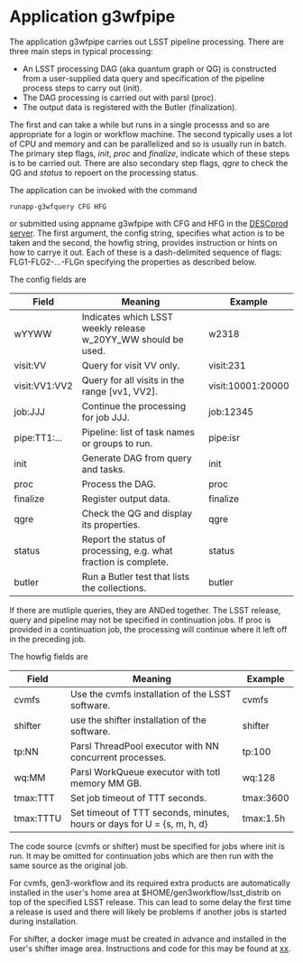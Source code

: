 # Application g3wfpipe
The application g3wfpipe carries out LSST pipeline processing.
There are three main steps in typical processing:
* An LSST processing DAG (aka quantum graph or QG) is constructed from a user-supplied data query and
specification of the pipeline process steps to carry out (init).
* The DAG processing is carried out with parsl (proc).
* The output data is registered with the Butler (finalization).

The first and can take a while but runs in a single processs and so are appropriate for a login or workflow machine.
The second typically uses a lot of CPU and memory and can be parallelized and so is usually run in batch.
The primary step flags, *init*, *proc* and *finalize*, indicate which of these steps is
to be carried out.
There are also secondary step flags, *qgre* to check the QG and *status* to repoert on the processing status.

The application can be invoked with the command
```
runapp-g3wfquery CFG HFG
```
or submitted using appname g3wfpipe with CFG and HFG in the [DESCprod server](https://www.descprod.org/home).
The first argument, the config string, specifies what action is to be taken and the second, the howfig string, provides instruction or hints on  how to carrye it out.
Each of these is a dash-delimited sequence of flags: FLG1-FLG2-...-FLGn specifying the properties as described below.

The config fields are

| Field | Meaning | Example |
|---|---|---|
| wYYWW | Indicates which LSST weekly release w_20YY_WW should be used. | w2318 |
| visit:VV | Query for visit VV only. | visit:231 |
| visit:VV1:VV2 | Query for all visits in the range [vv1, VV2]. | visit:10001:20000 |
| job:JJJ | Continue the processing for job JJJ. | job:12345 |
| pipe:TT1:... | Pipeline: list of task names or groups to run. | pipe:isr |
| init | Generate DAG from query and tasks. | init |
| proc | Process the DAG. | proc |
| finalize | Register output data. | finalize |
| qgre | Check the QG and display its properties. | qgre |
| status | Report the status of processing, e.g. what fraction is complete. | status |
| butler | Run a Butler test that lists the collections. | butler |

If there are mutliple queries, they are ANDed together.
The LSST release, query and pipeline may not be specified in continuation jobs.
If proc is provided in a continuation job, the processing will continue where it left off
in the preceding job.

The howfig fields are

| Field | Meaning | Example |
|---|---|---|
| cvmfs | Use the cvmfs installation of the LSST software. | cvmfs |
| shifter | use the shifter installation of the software. | shifter |
| tp:NN | Parsl ThreadPool executor with NN concurrent processes. | tp:100 |
| wq:MM | Parsl WorkQueue executor with totl memory MM GB. | wq:128 |
| tmax:TTT | Set job timeout of TTT seconds. | tmax:3600 |
| tmax:TTTU | Set timeout of TTT seconds, minutes, hours or days for U = {s, m, h, d} | tmax:1.5h |

The code source (cvmfs or shifter) must be specified for jobs where init is run.
It may be omitted for continuation jobs which are then run with the same source as the original job.

For cvmfs, gen3-workflow and its required extra products are automatically installed in the user's home area at $HOME/gen3workflow/lsst_distrib on top of the specified LSST release.
This can lead to some delay the first time a release is used and there will likely be problems if another jobs is started during installation.

For shifter, a docker image must be created in advance and installed in the user's shifter image area.
Instructions and code for this may be found at [xx](../docker).
